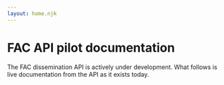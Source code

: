 ```yaml
---
layout: home.njk
---
```

<style>
    {% include "swagger.css" %}
</style>

# FAC API pilot documentation

The FAC dissemination API is actively under development. What follows is live documentation from the API as it exists today.

<link rel="stylesheet" type="text/css" href="https://unpkg.com/swagger-ui-dist@3/swagger-ui.css">

<div id="fac-api-docs" />
<script src="https://unpkg.com/swagger-ui-dist@3/swagger-ui-bundle.js"></script>
<script>
    window.onload = function () {
        const ui = SwaggerUIBundle({
            url: "https://fac-dev-postgrest.app.cloud.gov/#/",
            dom_id: "#fac-api-docs",
            deepLinking: true,
            supportedSubmitMethods: [],
            onComplete: function () { 
                // This seems like a horrible way to clean up what Swagger
                // provides...
                var element = document.getElementsByClassName("info")[0];
                element.remove();
                element = document.getElementsByClassName("schemes")[0];
                element.remove();
                element = document.getElementsByClassName("scheme-container")[0];
                element.remove();
            }
        })
    }
</script>
